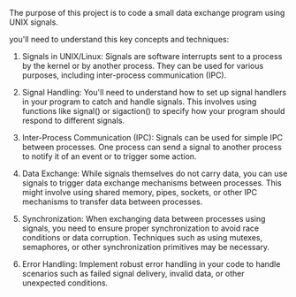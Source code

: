 The purpose of this project is to code a small data exchange program
using UNIX signals.


you'll need to understand this key concepts and techniques:

1. Signals in UNIX/Linux: Signals are software interrupts sent to a process by the kernel or by another process. They can be used for various purposes, including inter-process communication (IPC).

2.  Signal Handling: You'll need to understand how to set up signal handlers in your program to catch and handle signals. This involves using functions like signal() or sigaction() to specify how your program should respond to different signals.

3.  Inter-Process Communication (IPC): Signals can be used for simple IPC between processes. One process can send a signal to another process to notify it of an event or to trigger some action.

4.  Data Exchange: While signals themselves do not carry data, you can use signals to trigger data exchange mechanisms between processes. This might involve using shared memory, pipes, sockets, or other IPC mechanisms to transfer data between processes.

5.  Synchronization: When exchanging data between processes using signals, you need to ensure proper synchronization to avoid race conditions or data corruption. Techniques such as using mutexes, semaphores, or other synchronization primitives may be necessary.

6.   Error Handling: Implement robust error handling in your code to handle scenarios such as failed signal delivery, invalid data, or other unexpected conditions.
